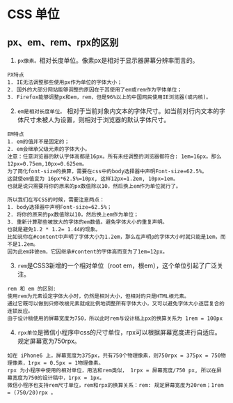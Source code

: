 # CSS 单位



## px、em、rem、rpx的区别
1. `px像素。`相对长度单位。像素px是相对于显示器屏幕分辨率而言的。
```
PX特点
1. IE无法调整那些使用px作为单位的字体大小；
2. 国外的大部分网站能够调整的原因在于其使用了em或rem作为字体单位；
3. Firefox能够调整px和em，rem，但是96%以上的中国网民使用IE浏览器(或内核)。
```
2. `em是相对长度单位。` 相对于当前对象内文本的字体尺寸。如当前对行内文本的字体尺寸未被人为设置，则相对于浏览器的默认字体尺寸。
```
EM特点
1. em的值并不是固定的；
2. em会继承父级元素的字体大小。
注意：任意浏览器的默认字体高都是16px。所有未经调整的浏览器都符合: 1em=16px。那么12px=0.75em,10px=0.625em。
为了简化font-size的换算，需要在css中的body选择器中声明Font-size=62.5%。
这就使em值变为 16px*62.5%=10px, 这样12px=1.2em, 10px=1em。
也就是说只需要将你的原来的px数值除以10，然后换上em作为单位就行了。

所以我们在写CSS的时候，需要注意两点：
1. body选择器中声明Font-size=62.5%；
2. 将你的原来的px数值除以10，然后换上em作为单位；
3. 重新计算那些被放大的字体的em数值。避免字体大小的重复声明。
也就是避免1.2 * 1.2= 1.44的现象。
比如说你在#content中声明了字体大小为1.2em，那么在声明p的字体大小时就只能是1em，而不是1.2em。 
因为此em非彼em，它因继承#content的字体高而变为了1em=12px。
```
3. `rem`是CSS3新增的一个相对单位（root em，根em），这个单位引起了广泛关注。
```
rem 和 em 的区别:
使用rem为元素设定字体大小时，仍然是相对大小，但相对的只是HTML根元素。
通过它既可以做到只修改根元素就成比例地调整所有字体大小，又可以避免字体大小逐层复合的连锁反应。
由于设计稿使用的屏幕宽度为750，所以此时rem与设计稿上px的换算关系为 1rem = 100px
```
4. `rpx单位`是微信小程序中css的尺寸单位，rpx可以根据屏幕宽度进行自适应。规定屏幕宽为750rpx。
```
如在 iPhone6 上，屏幕宽度为375px，共有750个物理像素，则750rpx = 375px = 750物理像素，1rpx = 0.5px = 1物理像素。
rpx 为小程序中使用的相对单位，用法和rem类似， 1rpx = 屏幕宽度/750 px, 所以在屏幕宽度为750的设计稿中，1rpx = 1px。
微信小程序也支持rem尺寸单位，rem和rpx的换算关系：rem: 规定屏幕宽度为20rem；1rem = (750/20)rpx 。
```

